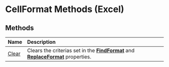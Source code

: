 
# CellFormat Methods (Excel)

## Methods



|**Name**|**Description**|
|:-----|:-----|
|[Clear](2f02e474-c74a-4999-862d-c59e26c22d56.md)|Clears the criterias set in the  **[FindFormat](b2b62232-1f11-ec82-9344-edd39e0ae33d.md)** and **[ReplaceFormat](df2242dc-9f23-b3c8-455d-1f0474eca873.md)** properties.|
